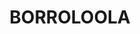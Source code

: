 ---
lastmod: '2025-04-06T06:05:19+00:00'
latitude: -16.503809
layout: suburb
longitude: 136.424191
postcode: 0854
state: NT
title: BORROLOOLA
url: /nt/borroloola/
---